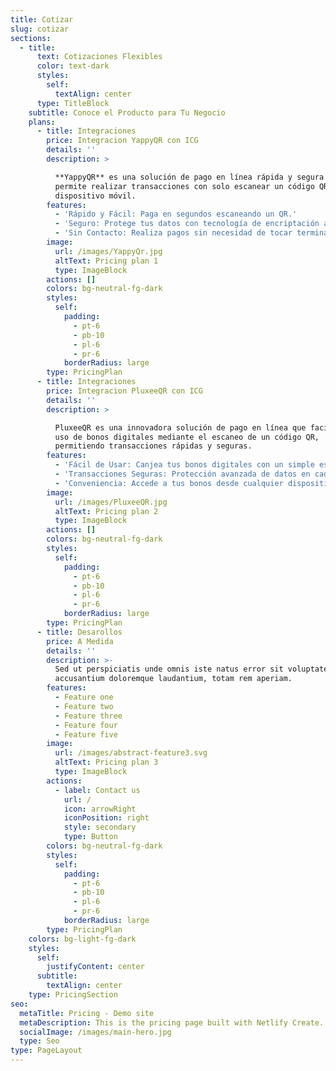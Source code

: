 ```yaml
---
title: Cotizar
slug: cotizar
sections:
  - title:
      text: Cotizaciones Flexibles
      color: text-dark
      styles:
        self:
          textAlign: center
      type: TitleBlock
    subtitle: Conoce el Producto para Tu Negocio
    plans:
      - title: Integraciones
        price: Integracion YappyQR con ICG
        details: ''
        description: >

          **YappyQR** es una solución de pago en línea rápida y segura que te
          permite realizar transacciones con solo escanear un código QR desde tu
          dispositivo móvil.
        features:
          - 'Rápido y Fácil: Paga en segundos escaneando un QR.'
          - 'Seguro: Protege tus datos con tecnología de encriptación avanzada.'
          - 'Sin Contacto: Realiza pagos sin necesidad de tocar terminales.'
        image:
          url: /images/YappyQr.jpg
          altText: Pricing plan 1
          type: ImageBlock
        actions: []
        colors: bg-neutral-fg-dark
        styles:
          self:
            padding:
              - pt-6
              - pb-10
              - pl-6
              - pr-6
            borderRadius: large
        type: PricingPlan
      - title: Integraciones
        price: Integracion PluxeeQR con ICG
        details: ''
        description: >

          PluxeeQR es una innovadora solución de pago en línea que facilita el
          uso de bonos digitales mediante el escaneo de un código QR,
          permitiendo transacciones rápidas y seguras.
        features:
          - 'Fácil de Usar: Canjea tus bonos digitales con un simple escaneo.'
          - 'Transacciones Seguras: Protección avanzada de datos en cada pago.'
          - 'Conveniencia: Accede a tus bonos desde cualquier dispositivo móvil.'
        image:
          url: /images/PluxeeQR.jpg
          altText: Pricing plan 2
          type: ImageBlock
        actions: []
        colors: bg-neutral-fg-dark
        styles:
          self:
            padding:
              - pt-6
              - pb-10
              - pl-6
              - pr-6
            borderRadius: large
        type: PricingPlan
      - title: Desarollos
        price: A Medida
        details: ''
        description: >-
          Sed ut perspiciatis unde omnis iste natus error sit voluptatem
          accusantium doloremque laudantium, totam rem aperiam.
        features:
          - Feature one
          - Feature two
          - Feature three
          - Feature four
          - Feature five
        image:
          url: /images/abstract-feature3.svg
          altText: Pricing plan 3
          type: ImageBlock
        actions:
          - label: Contact us
            url: /
            icon: arrowRight
            iconPosition: right
            style: secondary
            type: Button
        colors: bg-neutral-fg-dark
        styles:
          self:
            padding:
              - pt-6
              - pb-10
              - pl-6
              - pr-6
            borderRadius: large
        type: PricingPlan
    colors: bg-light-fg-dark
    styles:
      self:
        justifyContent: center
      subtitle:
        textAlign: center
    type: PricingSection
seo:
  metaTitle: Pricing - Demo site
  metaDescription: This is the pricing page built with Netlify Create.
  socialImage: /images/main-hero.jpg
  type: Seo
type: PageLayout
---
```

